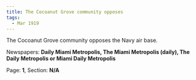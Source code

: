 ```yaml
---  
title: The Cocoanut Grove community opposes  
tags:  
  - Mar 1919  
---  
```

  
The Cocoanut Grove community opposes the Navy air base.  
  
Newspapers: **Daily Miami Metropolis, The Miami Metropolis (daily), The Daily Metropolis or Miami Daily Metropolis**  
  
Page: **1**, Section: **N/A** 
